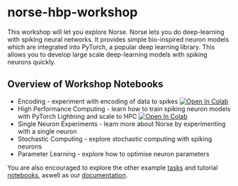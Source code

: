 # norse-hbp-workshop

This workshop will let you explore Norse. Norse
lets you do deep-learning with spiking neural networks.
It provides simple bio-inspired neuron models which
are integrated into PyTorch, a popular deep learning library.
This allows you to develop large scale deep-learning models
with spiking neurons quickly.

## Overview of Workshop Notebooks

- Encoding - experiment with encoding of data to spikes [![Open In Colab](https://colab.research.google.com/assets/colab-badge.svg)](https://colab.research.google.com/github/norse/norse-hbp-workshop/blob/master/encoding.ipynb)
- High Performance Computing - learn how to train spiking neuron models with PyTorch Lightning and scale to HPC [![Open In Colab](https://colab.research.google.com/assets/colab-badge.svg)](https://colab.research.google.com/github/norse/norse-hbp-workshop/blob/master/high-performance-computing.ipynb)
- Single Neuron Experiments - learn more about Norse by experimenting with a single neuron
- Stochastic Computing - explore stochastic computing with spiking neurons
- Parameter Learning - explore how to optimise neuron parameters

You are also encouraged to explore the other example [tasks](https://github.com/norse/norse/task/) and
tutorial [notebooks](https://github.com/norse/notebooks/), aswell as our [documentation](https://norse.ai/docs).







